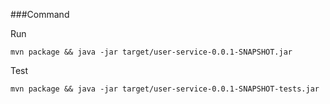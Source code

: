 ###Command

Run

```
mvn package && java -jar target/user-service-0.0.1-SNAPSHOT.jar
```

Test

```
mvn package && java -jar target/user-service-0.0.1-SNAPSHOT-tests.jar
```

